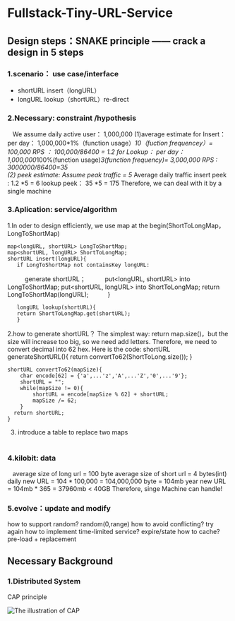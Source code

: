 # Fullstack-Tiny-URL-Service
## Design steps：SNAKE principle —— crack a design in 5 steps
### 1.scenario： use case/interface
* shortURL insert（longURL）   
* longURL lookup（shortURL）re-direct

### 2.Necessary: constraint /hypothesis 
    We assume daily active user： 1,000,000
    (1)average estimate
    for Insert：
      per day： 1,000,000*1%（function usage）*10（fuction frequencey）= 100,000
      RPS ： 100,000/86400 = 1.2
    for Lookup：
      per day： 1,000,000*100%(function usage)*3(function frequency)= 3,000,000
      RPS : 3000000/86400=35  
     (2) peek estimate:
     Assume peak traffic = 5* Average daily traffic
     insert peek : 1.2 *5 = 6
     lookup peek： 35 *5 = 175
     Therefore, we can deal with it by a single machine

### 3.Aplication: service/algorithm
1.In oder to design efficiently, we use map at the begin(ShortToLongMap， LongToShortMap)
    
    map<longURL, shortURL> LongToShortMap;
    map<shortURL, longURL> ShortToLongMap;
    shortURL insert(longURL){
       if LongToShortMap not containsKey longURL:
           generate shortURL；
           put<longURL, shortURL> into LongToShortMap;
           put<shortURL, longURL> into ShortToLongMap;
       return LongToShortMap(longURL);
           }
       
       longURL lookup(shortURL){
       return ShortToLongMap.get(shortURL);
       }
    
2.how to generate shortURL？
The simplest way: return map.size()，but the size will increase too big, so we need add letters.
Therefore, we need to convert decimal into 62 hex. Here is the code:
    shortURL generateShortURL(){
           return convertTo62(ShortToLong.size());
    }
    
    shortURL convertTo62(mapSize){
        char encode[62] = {'a',...'z','A',...'Z','0',...'9'};
        shortURL = "";
        while(mapSize != 0){
            shortURL = encode[mapSize % 62] + shortURL;
            mapSize /= 62;
        }
      return shortURL;
    }
3. introduce a table to replace two maps                                                                                       
                                                                                 
### 4.kilobit: data 
    average size of long url = 100 byte
    average size of short url = 4 bytes(int)
    daily new URL = 104 * 100,000 = 104,000,000 byte = 104mb
    year new URL = 104mb * 365 = 37960mb < 40GB
    Therefore, singe Machine can handle!

### 5.evolve：update and modify
how to support random? random(0,range)
how to avoid conflicting? try again
how to implement time-limited service? expire/state
how to cache? pre-load  + replacement
## Necessary Background

### 1.Distributed System
CAP principle

![The illustration of CAP](http://chuantu.biz/t6/216/1517120514x-1376440240.png " ")

